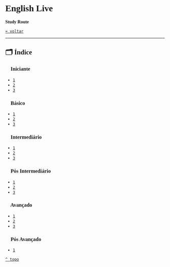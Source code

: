 <font face="Calibri">

# English Live

**Study Route**

[`⬅️ voltar`](./Readme.md)

---

## 🗂️ Índice

### 🗽 Iniciante

+ [`1`](./EF/Iniciante%201.md)
+ [`2`](./EF/Iniciante%202.md)
+ [`3`](./EF/Iniciante%203.md)

### 🗽 Básico

+ [`1`](./EF/Basico%201.md)
+ [`2`](./EF/Basico%202.md)
+ [`3`](./EF/Basico%203.md)

### 🗽 Intermediário

+ [`1`](./EF/Intermediario%201.md)
+ [`2`](./EF/Intermediario%202.md)
+ [`3`](./EF/Intermediario%203.md)

### 🗽 Pós Intermediário

+ [`1`](./EF/Pos%20Intermediario%201.md)
+ [`2`](./EF/Pos%20Intermediario%202.md)
+ [`3`](./EF/Pos%20Intermediario%203.md)

### 🗽 Avançado

+ [`1`](./EF/Avancado%201.md)
+ [`2`](./EF/Avancado%202.md)
+ [`3`](./EF/Avancado%203.md)

### 🗽 Pós Avançado

+ [`1`](./EF/Pos%20Avancado%201.md)

[`^ topo`](#-english-live)

</font>
